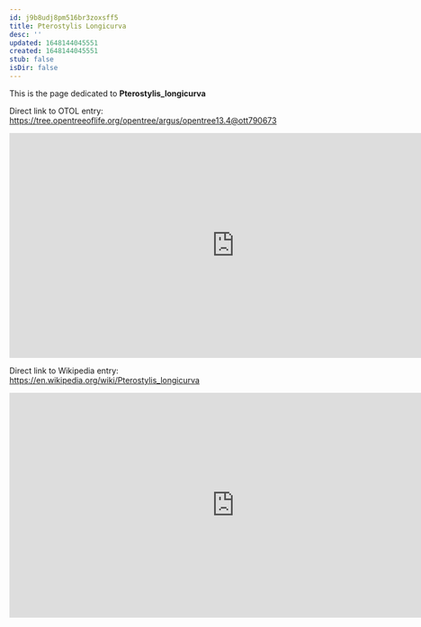 ```yaml
---
id: j9b8udj8pm516br3zoxsff5
title: Pterostylis Longicurva
desc: ''
updated: 1648144045551
created: 1648144045551
stub: false
isDir: false
---
```

This is the page dedicated to **Pterostylis_longicurva**


Direct link to OTOL entry: https://tree.opentreeoflife.org/opentree/argus/opentree13.4@ott790673



<html>
    <body>
    <iframe src="https://tree.opentreeoflife.org/opentree/argus/opentree13.4@ott790673"
    width="800" height="400" frameborder="0" allowfullscreen> </iframe>
    </body>
</html>
    


Direct link to Wikipedia entry: https://en.wikipedia.org/wiki/Pterostylis_longicurva



<html>
    <body>
    <iframe src="https://en.wikipedia.org/wiki/Pterostylis_longicurva"
    width="800" height="400" frameborder="0" allowfullscreen> </iframe>
    </body>
</html>
    
